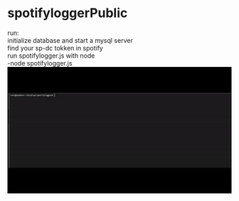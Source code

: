 # spotifyloggerPublic<br />
run: <br />
  initialize database and start a mysql server<br />
  find your sp-dc tokken in spotify <br />
  run spotifylogger.js with node<br />
  -node spotifylogger.js<br />
![command prompt gif](https://github.com/hpekkan/spotifyloggerPublic/blob/main/example.gif)
